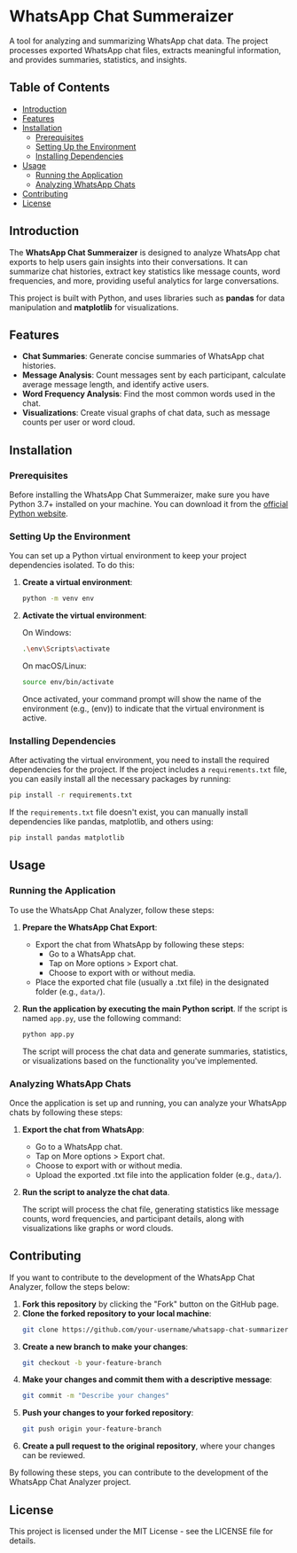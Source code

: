 # WhatsApp Chat Summeraizer

A tool for analyzing and summarizing WhatsApp chat data. The project processes exported WhatsApp chat files, extracts meaningful information, and provides summaries, statistics, and insights.

## Table of Contents

- [Introduction](#introduction)
- [Features](#features)
- [Installation](#installation)
  - [Prerequisites](#prerequisites)
  - [Setting Up the Environment](#setting-up-the-environment)
  - [Installing Dependencies](#installing-dependencies)
- [Usage](#usage)
  - [Running the Application](#running-the-application)
  - [Analyzing WhatsApp Chats](#analyzing-whatsapp-chats)
- [Contributing](#contributing)
- [License](#license)

## Introduction

The **WhatsApp Chat Summeraizer** is designed to analyze WhatsApp chat exports to help users gain insights into their conversations. It can summarize chat histories, extract key statistics like message counts, word frequencies, and more, providing useful analytics for large conversations.

This project is built with Python, and uses libraries such as **pandas** for data manipulation and **matplotlib** for visualizations.

## Features

- **Chat Summaries**: Generate concise summaries of WhatsApp chat histories.
- **Message Analysis**: Count messages sent by each participant, calculate average message length, and identify active users.
- **Word Frequency Analysis**: Find the most common words used in the chat.
- **Visualizations**: Create visual graphs of chat data, such as message counts per user or word cloud.

## Installation

### Prerequisites

Before installing the WhatsApp Chat Summeraizer, make sure you have Python 3.7+ installed on your machine. You can download it from the [official Python website](https://www.python.org/downloads/).

### Setting Up the Environment

You can set up a Python virtual environment to keep your project dependencies isolated. To do this:

1. **Create a virtual environment**:
   ```bash
   python -m venv env
   ```
2. **Activate the virtual environment**:

   On Windows:
   ```bash
   .\env\Scripts\activate
   ```

   On macOS/Linux:
   ```bash
   source env/bin/activate
   ```

   Once activated, your command prompt will show the name of the environment (e.g., (env)) to indicate that the virtual environment is active.

### Installing Dependencies

After activating the virtual environment, you need to install the required dependencies for the project. If the project includes a `requirements.txt` file, you can easily install all the necessary packages by running:

```bash
pip install -r requirements.txt
```

If the `requirements.txt` file doesn't exist, you can manually install dependencies like pandas, matplotlib, and others using:

```bash
pip install pandas matplotlib
```

## Usage

### Running the Application

To use the WhatsApp Chat Analyzer, follow these steps:

1. **Prepare the WhatsApp Chat Export**:
   - Export the chat from WhatsApp by following these steps:
     - Go to a WhatsApp chat.
     - Tap on More options > Export chat.
     - Choose to export with or without media.
   - Place the exported chat file (usually a .txt file) in the designated folder (e.g., `data/`).

2. **Run the application by executing the main Python script**. If the script is named `app.py`, use the following command:
   ```bash
   python app.py
   ```

   The script will process the chat data and generate summaries, statistics, or visualizations based on the functionality you've implemented.

### Analyzing WhatsApp Chats

Once the application is set up and running, you can analyze your WhatsApp chats by following these steps:

1. **Export the chat from WhatsApp**:
   - Go to a WhatsApp chat.
   - Tap on More options > Export chat.
   - Choose to export with or without media.
   - Upload the exported .txt file into the application folder (e.g., `data/`).

2. **Run the script to analyze the chat data**.

   The script will process the chat file, generating statistics like message counts, word frequencies, and participant details, along with visualizations like graphs or word clouds.

## Contributing

If you want to contribute to the development of the WhatsApp Chat Analyzer, follow the steps below:

1. **Fork this repository** by clicking the "Fork" button on the GitHub page.
2. **Clone the forked repository to your local machine**:
   ```bash
   git clone https://github.com/your-username/whatsapp-chat-summarizer.git
   ```
3. **Create a new branch to make your changes**:
   ```bash
   git checkout -b your-feature-branch
   ```
4. **Make your changes and commit them with a descriptive message**:
   ```bash
   git commit -m "Describe your changes"
   ```
5. **Push your changes to your forked repository**:
   ```bash
   git push origin your-feature-branch
   ```
6. **Create a pull request to the original repository**, where your changes can be reviewed.

By following these steps, you can contribute to the development of the WhatsApp Chat Analyzer project.

## License

This project is licensed under the MIT License - see the LICENSE file for details.
